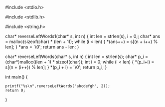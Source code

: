 
#include <stdio.h>

#include <stdlib.h>

#include <string.h>

char* reverseLeftWords1(char* s, int n) {
    int len = strlen(s), i = 0;;
    char* ans = malloc(sizeof(char) * (len + 1));
    while (i < len) {
        *(ans++) = s[(n + i++) % len];
    }
    *ans = '\0';
    return ans - len;
}

char* reverseLeftWords(char* s, int n) {
    int len = strlen(s);
    char* p_i = (char*)malloc((len + 1) * sizeof(char));
    int i = 0;
    while (i < len)
    {
        *(p_i+i) = s[(n + (i++)) % len];
    }
    *(p_i + i) = '\0';
    return p_i;
}

int main()
{

    printf("%s\n",reverseLeftWords("abcdefgh", 2));
	return 0;
}
